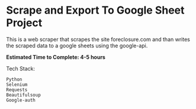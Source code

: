 # Scrape and Export To Google Sheet Project

This is a web scraper that scrapes the site foreclosure.com and than writes the scraped data to a google sheets using the google-api.

**Estimated Time to Complete: 4-5 hours**

Tech Stack:

    Python
    Selenium
    Requests
    Beautifulsoup 
    Google-auth



